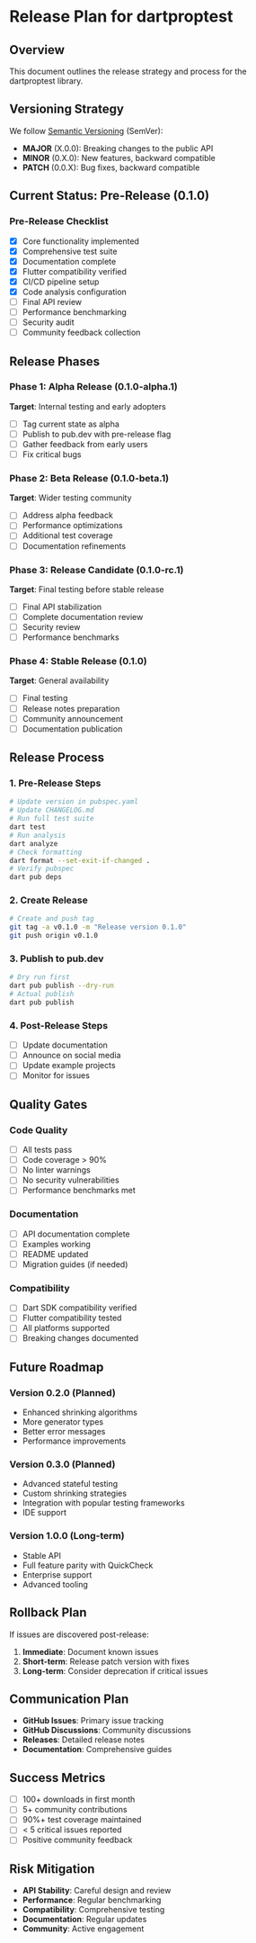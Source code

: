 # Release Plan for dartproptest

## Overview
This document outlines the release strategy and process for the dartproptest library.

## Versioning Strategy
We follow [Semantic Versioning](https://semver.org/) (SemVer):
- **MAJOR** (X.0.0): Breaking changes to the public API
- **MINOR** (0.X.0): New features, backward compatible
- **PATCH** (0.0.X): Bug fixes, backward compatible

## Current Status: Pre-Release (0.1.0)

### Pre-Release Checklist
- [x] Core functionality implemented
- [x] Comprehensive test suite
- [x] Documentation complete
- [x] Flutter compatibility verified
- [x] CI/CD pipeline setup
- [x] Code analysis configuration
- [ ] Final API review
- [ ] Performance benchmarking
- [ ] Security audit
- [ ] Community feedback collection

## Release Phases

### Phase 1: Alpha Release (0.1.0-alpha.1)
**Target**: Internal testing and early adopters
- [ ] Tag current state as alpha
- [ ] Publish to pub.dev with pre-release flag
- [ ] Gather feedback from early users
- [ ] Fix critical bugs

### Phase 2: Beta Release (0.1.0-beta.1)
**Target**: Wider testing community
- [ ] Address alpha feedback
- [ ] Performance optimizations
- [ ] Additional test coverage
- [ ] Documentation refinements

### Phase 3: Release Candidate (0.1.0-rc.1)
**Target**: Final testing before stable release
- [ ] Final API stabilization
- [ ] Complete documentation review
- [ ] Security review
- [ ] Performance benchmarks

### Phase 4: Stable Release (0.1.0)
**Target**: General availability
- [ ] Final testing
- [ ] Release notes preparation
- [ ] Community announcement
- [ ] Documentation publication

## Release Process

### 1. Pre-Release Steps
```bash
# Update version in pubspec.yaml
# Update CHANGELOG.md
# Run full test suite
dart test
# Run analysis
dart analyze
# Check formatting
dart format --set-exit-if-changed .
# Verify pubspec
dart pub deps
```

### 2. Create Release
```bash
# Create and push tag
git tag -a v0.1.0 -m "Release version 0.1.0"
git push origin v0.1.0
```

### 3. Publish to pub.dev
```bash
# Dry run first
dart pub publish --dry-run
# Actual publish
dart pub publish
```

### 4. Post-Release Steps
- [ ] Update documentation
- [ ] Announce on social media
- [ ] Update example projects
- [ ] Monitor for issues

## Quality Gates

### Code Quality
- [ ] All tests pass
- [ ] Code coverage > 90%
- [ ] No linter warnings
- [ ] No security vulnerabilities
- [ ] Performance benchmarks met

### Documentation
- [ ] API documentation complete
- [ ] Examples working
- [ ] README updated
- [ ] Migration guides (if needed)

### Compatibility
- [ ] Dart SDK compatibility verified
- [ ] Flutter compatibility tested
- [ ] All platforms supported
- [ ] Breaking changes documented

## Future Roadmap

### Version 0.2.0 (Planned)
- Enhanced shrinking algorithms
- More generator types
- Better error messages
- Performance improvements

### Version 0.3.0 (Planned)
- Advanced stateful testing
- Custom shrinking strategies
- Integration with popular testing frameworks
- IDE support

### Version 1.0.0 (Long-term)
- Stable API
- Full feature parity with QuickCheck
- Enterprise support
- Advanced tooling

## Rollback Plan
If issues are discovered post-release:
1. **Immediate**: Document known issues
2. **Short-term**: Release patch version with fixes
3. **Long-term**: Consider deprecation if critical issues

## Communication Plan
- **GitHub Issues**: Primary issue tracking
- **GitHub Discussions**: Community discussions
- **Releases**: Detailed release notes
- **Documentation**: Comprehensive guides

## Success Metrics
- [ ] 100+ downloads in first month
- [ ] 5+ community contributions
- [ ] 90%+ test coverage maintained
- [ ] < 5 critical issues reported
- [ ] Positive community feedback

## Risk Mitigation
- **API Stability**: Careful design and review
- **Performance**: Regular benchmarking
- **Compatibility**: Comprehensive testing
- **Documentation**: Regular updates
- **Community**: Active engagement
